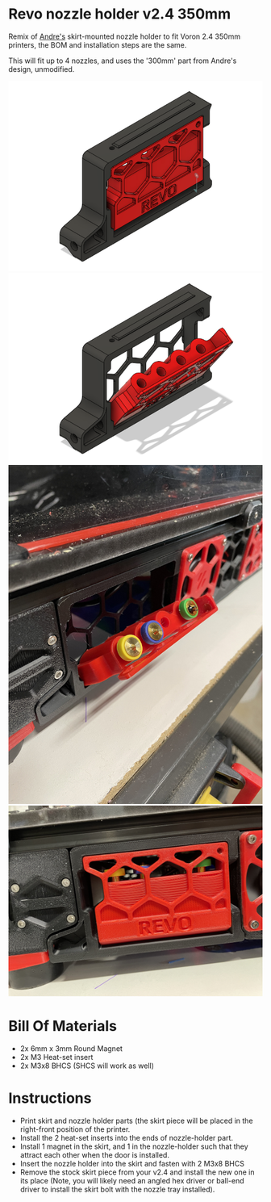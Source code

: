 # Revo nozzle holder v2.4 350mm
Remix of [Andre's](https://github.com/VoronDesign/VoronUsers/tree/master/printer_mods/Andre/Revo_Nozzle_Skirt_Trident) skirt-mounted nozzle holder to fit Voron 2.4 350mm printers, the BOM and installation steps are the same.

This will fit up to 4 nozzles, and uses the '300mm' part from Andre's design, unmodified.

![CAD View 1](printer_mods/baccula/revo_skirt_nozzle_holder/Images/Revo%20Nozzle%20Holder%20-%20v2%20350%20v3.png)
![CAD View 2](printer_mods/baccula/revo_skirt_nozzle_holder/Images/Revo%20Nozzle%20Holder%20-%20v2%20350%20v4.png)
![Installed Open](printer_mods/baccula/revo_skirt_nozzle_holder/Images/IMG_0557.jpg)
![Installed Closed](printer_mods/baccula/revo_skirt_nozzle_holder/Images/IMG_0558.jpg)

# Bill Of Materials

- 2x 6mm x 3mm Round Magnet
- 2x M3 Heat-set insert
- 2x M3x8 BHCS (SHCS will work as well)


# Instructions

- Print skirt and nozzle holder parts (the skirt piece will be placed in the right-front position of the printer.
- Install the 2 heat-set inserts into the ends of nozzle-holder part.
- Install 1 magnet in the skirt, and 1 in the nozzle-holder such that they attract each other when the door is installed.
- Insert the nozzle holder into the skirt and fasten with 2 M3x8 BHCS
- Remove the stock skirt piece from your v2.4 and install the new one in its place (Note, you will likely need an angled hex driver or ball-end driver to install the skirt bolt with the nozzle tray installed).
